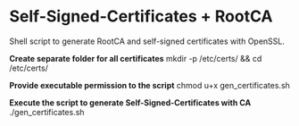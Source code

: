 # Self-Signed-Certificates + RootCA
Shell script to generate RootCA and self-signed certificates with OpenSSL.

**Create separate folder for all certificates**
    mkdir -p /etc/certs/ && cd /etc/certs/
    
**Provide executable permission to the script**
    chmod u+x gen_certificates.sh
    
**Execute the script to generate Self-Signed-Certificates with CA**
    ./gen_certificates.sh

